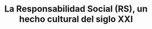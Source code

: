 ---
img : ./img/rsu.webp
title : "La Responsabilidad Social (RS), un hecho cultural del siglo XXI"
company : Fondo Editorial CIB
description : "Un análisis reflexivo del siglo XXI permite caracterizarlo como el siglo de la responsabilidad compartida en relación con el cuidado de la vida, vida en el límite en todos sus niveles, tanto en el caso de los seres humanos frente a los riesgos que amenazan su salud, su libertad y sus posibilidades de supervivencia, igualmente en lo relativo a la violencia y a los obstáculos en la convivencia entre países y culturas, así como también en los desequilibrios que deterioran fuertemente la vida en el planeta, entendido no como escenario de confrontación (mercado global o intereses hegemónicos), sino como casa común. Del mismo modo que el siglo XX, “siglo de la ciencia”, había sido marcado por el papel decisivo y determinante de la ciencia y la tecnología y por el poder que estas pusieron a disposición de los humanos, los avances de las primeras décadas muestran que el presente siglo está signado por la exigencia de la responsabilidad en el uso de dicho poder y la necesidad de una gestión prudente —aunque audaz y disruptiva— de las posibilidades abiertas para la aplicación del conocimiento en favor de la vida."
alt : "La Responsabilidad Social (RS), un hecho cultural del siglo XXI"
url : portafolio/La Responsabilidad Social
---